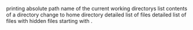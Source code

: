 printing absolute path name of the current working directorys
list contents of a directory
change to home directory
detailed list of files
detailed list of files with hidden files starting with .

